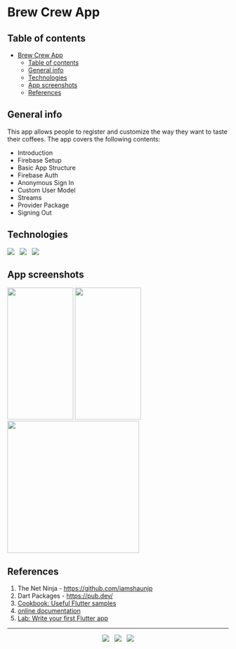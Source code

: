 # Brew Crew App


## Table of contents
- [Brew Crew App](#brew-crew-app)
  - [Table of contents](#table-of-contents)
  - [General info](#general-info)
  - [Technologies](#technologies)
  - [App screenshots](#app-screenshots)
  - [References](#references)


## General info
This app allows people to register and customize the way they want to taste their coffees.
The app covers the following contents:

- Introduction
- Firebase Setup
- Basic App Structure
- Firebase Auth
- Anonymous Sign In
- Custom User Model
- Streams
- Provider Package
- Signing Out


## Technologies
<p>
  <img src="https://img.shields.io/badge/Dart-Flutter-02569B?style=for-the-badge&logo=flutter&logoColor=white" />&nbsp;&nbsp;
  <img src="https://img.shields.io/badge/Android%20Studio-Android-3DDC84?style=for-the-badge&logo=android&logoColor=white" />&nbsp;&nbsp;
  <img src="https://img.shields.io/badge/Build%20Tool-Gradle-02303A?style=for-the-badge&logo=gradle&logoColor=white" />&nbsp;&nbsp;
</p>


## App screenshots
<kbd><img src="https://user-images.githubusercontent.com/5893219/143664944-c8812939-94eb-4f9e-9d6a-92a38192ff9e.png" width="150" height="300"></kbd>
<kbd><img src="https://user-images.githubusercontent.com/5893219/143664945-d851dfae-8a4c-4685-beb2-571435a13217.png" width="150" height="300"></kbd>
<kbd><img src="https://user-images.githubusercontent.com/5893219/146693492-bfc6f588-29e9-4c8c-86b1-b8b5e4524da7.png" width="300" height="300"></kbd>


## References
1) The Net Ninja - https://github.com/iamshaunjp
4) Dart Packages - https://pub.dev/
5) [Cookbook: Useful Flutter samples](https://flutter.dev/docs/cookbook)
6) [online documentation](https://flutter.dev/docs)
7) [Lab: Write your first Flutter app](https://flutter.dev/docs/get-started/codelab)


<!-- FOOTER (Author / Visit My Online Resume / Download My PDF Resume) -->
<hr>
<p align='center'>
  <a href="#"><img src="https://img.shields.io/badge/author-%C2%A9%20Siomara%20Cintia%20Pantarotto.%20All%20rights%20reserved.-008080?style=social"></a>&nbsp;&nbsp;
  <a href="https://siomara.com.br/"><img src="https://img.shields.io/badge/visit-My Online Resume-008080?style=social"></a>&nbsp;&nbsp;
  <a href="https://siomara.com.br/ResumePANTAROTTO.pdf"><img src="https://img.shields.io/badge/download-My PDF Resume-008080?style=social"></a>
</p>

